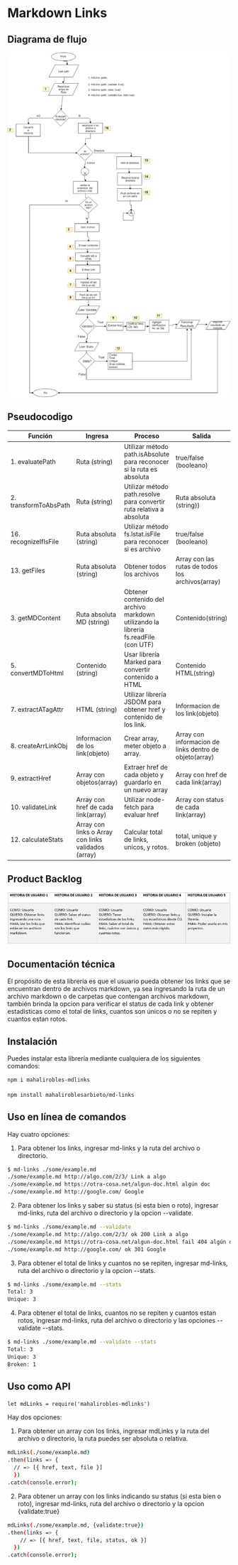 # Markdown Links

## Diagrama de flujo

![Sin titulo](img/flujo.jpeg)


## Pseudocodigo

| Función    | Ingresa     |Proceso     |Salida     |
| ------------- | ------------- | ------------- | ------------- |
| 1. evaluatePath | Ruta (string) | Utilizar método path.isAbsolute para reconocer si la ruta es absoluta| true/false (booleano) |
| 2. transformToAbsPath | Ruta (string) | Utilizar método path.resolve para convertir ruta relativa a absoluta| Ruta absoluta (string)) |
| 16. recognizeIfIsFile | Ruta absoluta (string) | Utilizar método fs.lstat.isFile para reconocer si es archivo| true/false (booleano) |
| 13. getFiles | Ruta absoluta (string) | Obtener todos los archivos| Array con las rutas de todos los archivos(array) |
| 3. getMDContent | Ruta absoluta MD (string) | Obtener contenido del archivo markdown utilizando la libreria fs.readFile (con UTF)| Contenido(string)|
| 5. convertMDToHtml | Contenido (string) | Usar librería Marked para convertir contenido a HTML| Contenido HTML(string)|
| 7. extractATagAttr | HTML (string) | Utilizar librería JSDOM para obtener href y contenido de los link.| Informacion de los link(objeto)|
| 8. createArrLinkObj | Informacion de los link(objeto) | Crear array, meter objeto a array.| Array con informacion de links dentro de objeto(array)|
| 9. extractHref | Array con objetos(array) | Extraer href de cada objeto y guardarlo en un nuevo array| Array con href de cada link(array)|
| 10. validateLink | Array con href de cada link(array) | Utilizar node-fetch para evaluar href | Array con status de cada link(array)|
| 12. calculateStats | Array con links o Array con links validados (array) | Calcular total de links, unicos, y rotos.| total, unique y broken (objeto)|

## Product Backlog

![Sin titulo](img/product-backlog.png)

## Documentación técnica

El propósito de esta librería es que el usuario pueda obtener los links que se encuentran dentro de archivos markdown, ya sea ingresando la ruta de un archivo markdown o de carpetas que contengan archivos markdown, también brinda la opcion para verificar el status de cada link y obtener estadisticas como el total de links, cuantos son únicos o no se repiten y cuantos estan rotos.

## Instalación

Puedes instalar esta librería mediante cualquiera de los siguientes comandos:

```sh
npm i mahalirobles-mdlinks

npm install mahaliroblesarbieto/md-links
```

## Uso en línea de comandos

Hay cuatro opciones:

1. Para obtener los links, ingresar md-links y la ruta del archivo o directorio.

```sh
$ md-links ./some/example.md
./some/example.md http://algo.com/2/3/ Link a algo
./some/example.md https://otra-cosa.net/algun-doc.html algún doc
./some/example.md http://google.com/ Google
```

2. Para obtener los links y saber su status (si esta bien o roto), ingresar md-links, ruta del archivo o directorio y la opcion --validate.

```sh
$ md-links ./some/example.md --validate
./some/example.md http://algo.com/2/3/ ok 200 Link a algo
./some/example.md https://otra-cosa.net/algun-doc.html fail 404 algún doc
./some/example.md http://google.com/ ok 301 Google
```

3. Para obtener el total de links y cuantos no se repiten, ingresar md-links, ruta del archivo o directorio y la opcion --stats.

```sh
$ md-links ./some/example.md --stats
Total: 3
Unique: 3
```

4. Para obtener el total de links, cuantos no se repiten y cuantos estan rotos, ingresar md-links, ruta del archivo o directorio y las opciones --validate --stats.

```sh
$ md-links ./some/example.md --validate --stats
Total: 3
Unique: 3
Broken: 1
```

## Uso como API

`let mdLinks = require('mahalirobles-mdlinks')`

Hay dos opciones:

1. Para obtener un array con los links, ingresar mdLinks y la ruta del archivo o directorio, la ruta puedes ser absoluta o relativa.

```sh
mdLinks(./some/example.md)
.then(links => {
  // => [{ href, text, file }]
  })
.catch(console.error);
```

2. Para obtener un array con los links indicando su status (si esta bien o roto), ingresar md-links, ruta del archivo o directorio y la opcion {validate:true}

```sh
mdLinks(./some/example.md, {validate:true})
.then(links => {
    // => [{ href, text, file, status, ok }]
  })
.catch(console.error);
```







